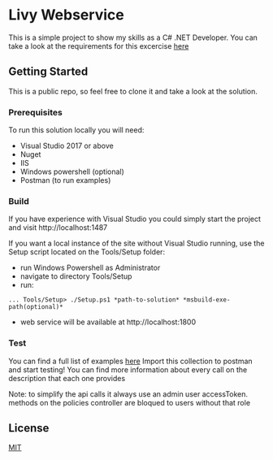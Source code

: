 # Livy Webservice

This is a simple project to show my skills as a C# .NET Developer. You can take a look at the requirements for this excercise [here](Assessment_back-end_(Senior)_v1.0.pdf)

## Getting Started

This is a public repo, so feel free to clone it and take a look at the solution.

### Prerequisites

To run this solution locally you will need:
- Visual Studio 2017 or above
- Nuget
- IIS
- Windows powershell (optional)
- Postman (to run examples)

### Build

If you have experience with Visual Studio you could simply start the project and visit http://localhost:1487

If you want a local instance of the site without Visual Studio running, use the Setup script located on the Tools/Setup folder:

- run Windows Powershell as Administrator
- navigate to directory Tools/Setup
- run:

```
... Tools/Setup> ./Setup.ps1 *path-to-solution* *msbuild-exe-path(optional)*
```
- web service will be available at http://localhost:1800

### Test

You can find a full list of examples [here](Livy-Examples.postman_collection)
Import this collection to postman and start testing! You can find more information about every call on the description that each one provides


Note: to simplify the api calls it always use an admin user accessToken. methods on the policies controller are bloqued to users without that role

## License
[MIT](https://choosealicense.com/licenses/mit/)
